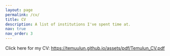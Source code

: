 ```yaml
---
layout: page
permalink: /cv/
title: CV
description: A list of institutions I've spent time at.
nav: true
nav_order: 3
---
```


Click here for my CV: https://temuulun.github.io/assets/pdf/Temulun_CV.pdf
